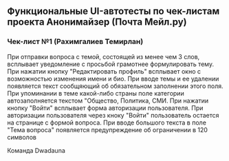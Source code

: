 ## Функциональные UI-автотесты по чек-листам проекта Анонимайзер (Почта Мейл.ру)

### Чек-лист №1 (Рахимгалиев Темирлан)
  При отправки вопроса с темой, состоящей из менее чем 3 слов, всплывает уведомление с просьбой грамотнее формулировать тему.
  При нажатии кнопку "Редактировать профиль" всплывает окно с возможностью изменения имени и био.
  При вводе темы и ее удалении появляется текст сообщяющий об обязательном заполнении этого поля.
  При упоминании в теме какой-либо страны поле категории автозаполняется текстом "Общество, Политика, СМИ.
  При нажатии кнопку "Войти" всплывает форма авторизации пользователя.
  При авторизации пользователя через кноку "Войти" пользователь остается на странице с формой вопроса.
  При вводе большого текста в поле "Тема вопроса" появляется предупреждение об ограничении в 120 символов

Команда Dwadauna
